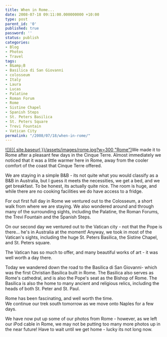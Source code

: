 ```yaml
---
title: When in Rome...
date: 2008-07-18 09:11:00.000000000 +10:00
type: post
parent_id: '0'
published: true
password: ''
status: publish
categories:
- Blog
- Photos
- Travel
tags:
- B&amp;B
- Basilica di San Giovanni
- colosseum
- Italy
- Laura
- Lucas
- Palatine
- Roman Forum
- Rome
- Sistine Chapel
- Spanish Steps
- St. Peters Basilica
- St. Peters Square
- Trevi Fountain
- Vatican City
permalink: "/2008/07/18/when-in-rome/"
---
```

[![]({{ site.baseurl }}/assets/images/rome.jpg?w=300 "Rome")](http://modrich.wordpress.com/2008/07/18/when-in-rome/rome/)We made it to Rome after a pleasant few days in the Cinque Terre. Almost immediately we noticed that it was a little warmer here in Rome, away from the cooler comfort of the coast that Cinque Terre offered.

We are staying in a simple B&B - its not quite what you would classify as a B&B in Australia, but I guess it meets the necessities, we get a bed, and we get breakfast. To be honest, its actually quite nice. The room is huge, and while there are no cooking facilities we do have access to a fridge.

For out first full day in Rome we ventured out to the Colosseum, a short walk from where we are staying. We also wondered around and through many of the surrounding sights, including the Palatine, the Roman Forums, the Trevi Fountain and the Spanish Steps.

On our second day we ventured out to the Vatican city - not that the Pope is there... he's in Australia at the moment! Anyway, we took in most of the Vatican's sights, including the huge St. Peters Basilica, the Sistine Chapel, and St. Peters square.

The Vatican has so much to offer, and many beautiful works of art - it was well worth a day there.

Today we wandered down the road to the Basilica di San Giovanni- which was the first Christian Basilica built in Rome. The Basilica also serves as Rome's cathedral, and is also the Pope's seat as the Bishop of Rome. The Basilica is also the home to many ancient and religious relics, including the heads of both St. Peter and St. Paul.

Rome has been fascinating, and well worth the time.  
We continue our trek south tomorrow as we move onto Naples for a few days.

We have now put up some of our photos from Rome - however, as we left our iPod cable in Rome, we may not be putting too many more photos up in the near future! Have to wait until we get home - lucky its not long now.

